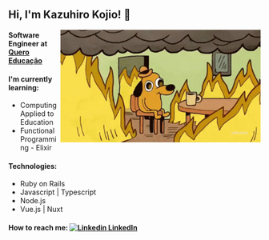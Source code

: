 ## Hi, I'm Kazuhiro Kojio! 👋

<img width="400" align='right' src="https://github.com/kazuhirodk/kazuhirodk/blob/master/fine.gif">

#### Software Engineer at [Quero Educação](https://sobre.quero.com/)
#### I'm currently learning:
  - Computing Applied to Education
  - Functional Programming - Elixir
#### Technologies:
  - Ruby on Rails
  - Javascript | Typescript
  - Node.js
  - Vue.js | Nuxt
#### How to reach me: [![Linkedin](https://i.stack.imgur.com/gVE0j.png) LinkedIn](https://www.linkedin.com/in/kazuhirodk/)
